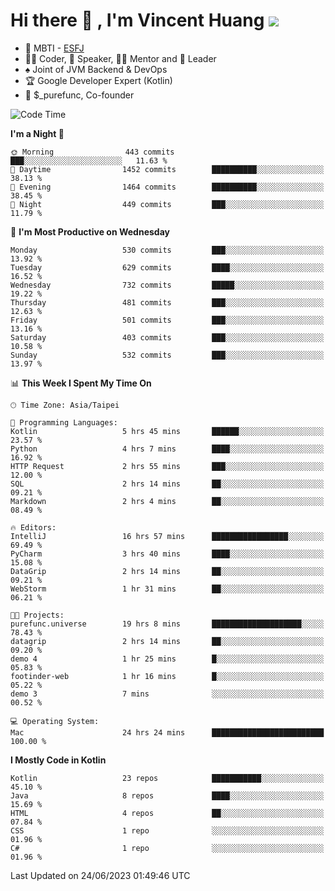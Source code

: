 # Hi there 👋 , I'm Vincent Huang ![](https://komarev.com/ghpvc/?username=Jian-Min-Huang)
- 👀 MBTI - [ESFJ](https://www.16personalities.com/esfj-personality)
- 👨‍💻 Coder, 🎤 Speaker, 👨‍🏫 Mentor and 🚀 Leader
- ♠️ Joint of JVM Backend & DevOps
- 🏆 Google Developer Expert (Kotlin)
- 💼 $_purefunc, Co-founder

<!--START_SECTION:waka-->
![Code Time](http://img.shields.io/badge/Code%20Time-2%2C200%20hrs%2015%20mins-blue)

**I'm a Night 🦉** 

```text
🌞 Morning                443 commits         ███░░░░░░░░░░░░░░░░░░░░░░   11.63 % 
🌆 Daytime                1452 commits        ██████████░░░░░░░░░░░░░░░   38.13 % 
🌃 Evening                1464 commits        ██████████░░░░░░░░░░░░░░░   38.45 % 
🌙 Night                  449 commits         ███░░░░░░░░░░░░░░░░░░░░░░   11.79 % 
```
📅 **I'm Most Productive on Wednesday** 

```text
Monday                   530 commits         ███░░░░░░░░░░░░░░░░░░░░░░   13.92 % 
Tuesday                  629 commits         ████░░░░░░░░░░░░░░░░░░░░░   16.52 % 
Wednesday                732 commits         █████░░░░░░░░░░░░░░░░░░░░   19.22 % 
Thursday                 481 commits         ███░░░░░░░░░░░░░░░░░░░░░░   12.63 % 
Friday                   501 commits         ███░░░░░░░░░░░░░░░░░░░░░░   13.16 % 
Saturday                 403 commits         ███░░░░░░░░░░░░░░░░░░░░░░   10.58 % 
Sunday                   532 commits         ███░░░░░░░░░░░░░░░░░░░░░░   13.97 % 
```


📊 **This Week I Spent My Time On** 

```text
🕑︎ Time Zone: Asia/Taipei

💬 Programming Languages: 
Kotlin                   5 hrs 45 mins       ██████░░░░░░░░░░░░░░░░░░░   23.57 % 
Python                   4 hrs 7 mins        ████░░░░░░░░░░░░░░░░░░░░░   16.92 % 
HTTP Request             2 hrs 55 mins       ███░░░░░░░░░░░░░░░░░░░░░░   12.00 % 
SQL                      2 hrs 14 mins       ██░░░░░░░░░░░░░░░░░░░░░░░   09.21 % 
Markdown                 2 hrs 4 mins        ██░░░░░░░░░░░░░░░░░░░░░░░   08.49 % 

🔥 Editors: 
IntelliJ                 16 hrs 57 mins      █████████████████░░░░░░░░   69.49 % 
PyCharm                  3 hrs 40 mins       ████░░░░░░░░░░░░░░░░░░░░░   15.08 % 
DataGrip                 2 hrs 14 mins       ██░░░░░░░░░░░░░░░░░░░░░░░   09.21 % 
WebStorm                 1 hr 31 mins        ██░░░░░░░░░░░░░░░░░░░░░░░   06.21 % 

🐱‍💻 Projects: 
purefunc.universe        19 hrs 8 mins       ████████████████████░░░░░   78.43 % 
datagrip                 2 hrs 14 mins       ██░░░░░░░░░░░░░░░░░░░░░░░   09.20 % 
demo 4                   1 hr 25 mins        █░░░░░░░░░░░░░░░░░░░░░░░░   05.83 % 
footinder-web            1 hr 16 mins        █░░░░░░░░░░░░░░░░░░░░░░░░   05.22 % 
demo 3                   7 mins              ░░░░░░░░░░░░░░░░░░░░░░░░░   00.52 % 

💻 Operating System: 
Mac                      24 hrs 24 mins      █████████████████████████   100.00 % 
```

**I Mostly Code in Kotlin** 

```text
Kotlin                   23 repos            ███████████░░░░░░░░░░░░░░   45.10 % 
Java                     8 repos             ████░░░░░░░░░░░░░░░░░░░░░   15.69 % 
HTML                     4 repos             ██░░░░░░░░░░░░░░░░░░░░░░░   07.84 % 
CSS                      1 repo              ░░░░░░░░░░░░░░░░░░░░░░░░░   01.96 % 
C#                       1 repo              ░░░░░░░░░░░░░░░░░░░░░░░░░   01.96 % 
```




 Last Updated on 24/06/2023 01:49:46 UTC
<!--END_SECTION:waka-->

